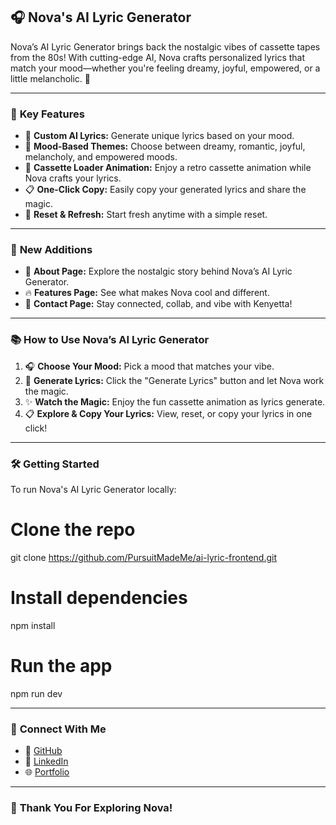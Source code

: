## 🎧 Nova's AI Lyric Generator

Nova’s AI Lyric Generator brings back the nostalgic vibes of cassette tapes from the 80s! With cutting-edge AI, Nova crafts personalized lyrics that match your mood—whether you're feeling dreamy, joyful, empowered, or a little melancholic. 🌈

---

### 🌟 **Key Features**
- 🎵 **Custom AI Lyrics:** Generate unique lyrics based on your mood.
- 🎨 **Mood-Based Themes:** Choose between dreamy, romantic, joyful, melancholy, and empowered moods.
- 🏀 **Cassette Loader Animation:** Enjoy a retro cassette animation while Nova crafts your lyrics.
- 📋 **One-Click Copy:** Easily copy your generated lyrics and share the magic.
- 🔄 **Reset & Refresh:** Start fresh anytime with a simple reset.

---

### 🚀 **New Additions**
- 📝 **About Page:** Explore the nostalgic story behind Nova’s AI Lyric Generator.
- 🔥 **Features Page:** See what makes Nova cool and different.
- 📩 **Contact Page:** Stay connected, collab, and vibe with Kenyetta!

---

### 📚 **How to Use Nova’s AI Lyric Generator**
1. 🎧 **Choose Your Mood:** Pick a mood that matches your vibe.
2. 🎵 **Generate Lyrics:** Click the "Generate Lyrics" button and let Nova work the magic.
3. ✨ **Watch the Magic:** Enjoy the fun cassette animation as lyrics generate.
4. 📋 **Explore & Copy Your Lyrics:** View, reset, or copy your lyrics in one click!

---

### 🛠️ **Getting Started**
To run Nova's AI Lyric Generator locally:
# Clone the repo
git clone https://github.com/PursuitMadeMe/ai-lyric-frontend.git

# Install dependencies
npm install

# Run the app
npm run dev

---

### 📩 **Connect With Me**
- 🌌 [GitHub](https://github.com/PursuitMadeMe)
- 🔗 [LinkedIn](https://www.linkedin.com/in/kenyetta-griffin/)
- 🌐 [Portfolio](https://kenyettagriffin.com/)

---

### 🌟 **Thank You For Exploring Nova!**